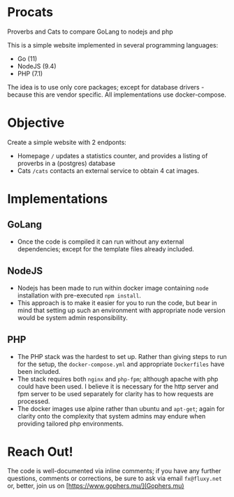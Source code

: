 # Procats
Proverbs and Cats to compare GoLang to nodejs and php

This is a simple website implemented in several programming languages:
- Go (11)
- NodeJS (9.4)
- PHP (7.1)

The idea is to use only core packages; except for database drivers - because this are vendor specific.
All implementations use docker-compose.

# Objective
Create a simple website with 2 endponts:
- Homepage `/` updates a statistics counter, and provides a listing of proverbs in a (postgres) database
- Cats `/cats` contacts an external service to obtain 4 cat images.

# Implementations

## GoLang
- Once the code is compiled it can run without any external dependencies; except for the template files already included.

## NodeJS
- Nodejs has been made to run within docker image containing `node` installation with pre-executed `npm install`.
- This approach is to make it easier for you to run the code, but bear in mind that setting up such an environment with appropriate node version would be system admin responsibility.

## PHP
- The PHP stack was the hardest to set up. Rather than giving steps to run for the setup, the `docker-compose.yml` and appropriate `Dockerfiles` have been included.
- The stack requires both `nginx` and `php-fpm`; although apache with php could have been used. I believe it is necessary for the http server and fpm server to be used separately for clarity has to how requests are processed.
- The docker images use alpine rather than ubuntu and `apt-get`; again for clarity onto the complexity that system admins may endure when providing tailored php environments.

# Reach Out!
The code is well-documented via inline comments; if you have any further questions, comments or corrections, be sure to ask via email `fx@fluxy.net` or, better, join us on [https://www.gophers.mu/](Gophers.mu)